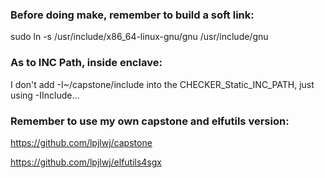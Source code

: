 ### Before doing make, remember to build a soft link:

sudo ln -s /usr/include/x86_64-linux-gnu/gnu /usr/include/gnu

### As to INC Path, inside enclave:

I don't add -I~/capstone/include into the CHECKER_Static_INC_PATH, just using -IInclude...

### Remember to use my own capstone and elfutils version:

https://github.com/lpjlwj/capstone

https://github.com/lpjlwj/elfutils4sgx

